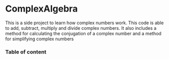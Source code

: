 # ComplexAlgebra
This is a side project to learn how complex numbers work. This code is able to add, subtract, multiply and divide complex numbers. It also includes a method for calculating the conjugation of a complex number and a method for simplifying complex numbers 

### Table of content
